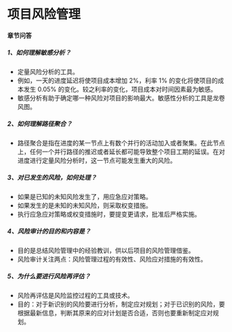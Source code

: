 # 项目风险管理

#### 章节问答

##### 1、如何理解敏感分析？

* 定量风险分析的工具。
* 例如，一天的进度延迟将使项目成本增加 2%，利率 1% 的变化将使项目的成本发生 0.05% 的变化。较之利率的变化，项目成本对时间因素最为敏感。
* 敏感分析有助于确定哪一种风险对项目的影响最大。敏感性分析的工具是龙卷风图。

##### 2、如何理解路径聚合？

* 路径聚合是指在进度的某一节点上有数个并行的活动加入或者聚集。在此节点上，任何一个并行路径的推迟或者延长都可能导致整个项目工期的延误。在对进度进行定量风险分析时，这一节点可能发生重大的风险。

##### 3、对已发生的风险，如何处理？

* 如果是已知的未知风险发生了，用应急应对策略。
* 如果发生的是未知的未知风险，则采取权变措施。
* 执行应急应对策略或权变措施时，要提变更请求，批准后严格实施。

##### 4、风险审计的目的和内容是？

* 目的是总结风险管理中的经验教训，供以后项目的风险管理借鉴。
* 风险审计关注两点：风险管理过程的有效性、风险应对措施的有效性。

##### 5、为什么要进行风险再评估？

* 风险再评估是风险监控过程的工具或技术。
* 目的：对于新识别的风险要进行分析，制定应对规划；对于已识别的风险，要根据最新信息，判断其原来的应对计划是否合适，否则也要重新制定应对规划。



